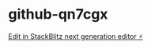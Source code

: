# github-qn7cgx

[Edit in StackBlitz next generation editor ⚡️](https://stackblitz.com/~/github.com/bihua-ai/github-qn7cgx)